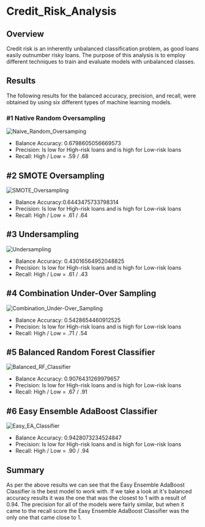 # Credit_Risk_Analysis

## Overview 

Credit risk is an inherently unbalanced classification problem, as good loans easily outnumber risky loans. The purpose of this analysis is to employ different techniques to train and evaluate models with unbalanced classes.

## Results

The following results for the balanced accuracy, precision, and recall, were obtained by using six different types of machine learning models.

### #1 Native Random Oversampling 

![Naive_Random_Oversamping](https://user-images.githubusercontent.com/118491043/230700299-f691979c-0633-44e5-b9e4-76b1fd576da9.png)

- Balance Accuracy: 0.6798605056669573
- Precision: Is low for High-risk loans and is high for Low-risk loans
- Recall: High / Low = .59 / .68

## #2 SMOTE Oversampling

![SMOTE_Oversampling](https://user-images.githubusercontent.com/118491043/230700472-c63173ea-49de-4a61-9a3d-13c5e4453712.png)

- Balance Accuracy:0.6443475733798314
- Precision: Is low for High-risk loans and is high for Low-risk loans
- Recall: High / Low = .61 / .64

## #3 Undersampling

![Undersampling](https://user-images.githubusercontent.com/118491043/230700515-675ea368-687e-4a03-8033-c80416c390be.png)

- Balance Accuracy: 0.43016564952048825
- Precision: Is low for High-risk loans and is high for Low-risk loans
- Recall: High / Low = .61 / .43

## #4 Combination Under-Over Sampling

![Combination_Under-Over_Sampling](https://user-images.githubusercontent.com/118491043/230700544-89757f50-4e51-4150-bb61-e634db1d3fdb.png)

- Balance Accuracy: 0.5428654460912525
- Precision: Is low for High-risk loans and is high for Low-risk loans
- Recall: High / Low = .71 / .54

## #5 Balanced Random Forest Classifier

![Balanced_RF_Classifier](https://user-images.githubusercontent.com/118491043/230700558-d487179b-5eb3-4c7b-96d9-4a13dbf00b11.png)

- Balance Accuracy: 0.9076431269979657
- Precision: Is low for High-risk loans and is high for Low-risk loans
- Recall: High / Low = .67 / .91

## #6 Easy Ensemble AdaBoost Classifier

![Easy_EA_Classifier](https://user-images.githubusercontent.com/118491043/230700594-89dbf6f1-8f3e-4e0d-a861-80fb1e6279d1.png)

- Balance Accuracy: 0.9428073234524847
- Precision: Is low for High-risk loans and is high for Low-risk loans
- Recall: High / Low = .90 / .94

## Summary

As per the above results we can see that the Easy Ensemble AdaBoost Classifier is the best model to work with. If we take a look at it's balanced accuracy results it was the one that was the closest to 1 with a result of 0.94. The precision for all of the models were fairly similar, but when it came to the recall score the Easy Ensemble AdaBoost Classifier was the only one that came close to 1.
